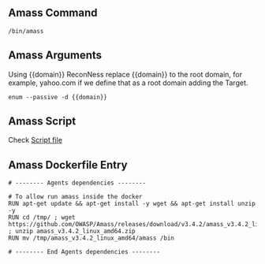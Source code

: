 ## Amass Command

```
/bin/amass
```

## Amass Arguments

Using {{domain}} ReconNess replace {{domain}} to the root domain, for example, yahoo.com if we define that as a root domain adding the Target.

```
enum --passive -d {{domain}}
```

## Amass Script

Check [Script file](https://github.com/reconness/reconness-agents/blob/master/Amass/Script)

## Amass Dockerfile Entry

```
# -------- Agents dependencies -------- 

# To allow run amass inside the docker
RUN apt-get update && apt-get install -y wget && apt-get install unzip -y
RUN cd /tmp/ ; wget https://github.com/OWASP/Amass/releases/download/v3.4.2/amass_v3.4.2_linux_amd64.zip ; unzip amass_v3.4.2_linux_amd64.zip
RUN mv /tmp/amass_v3.4.2_linux_amd64/amass /bin

# -------- End Agents dependencies -------- 
```
